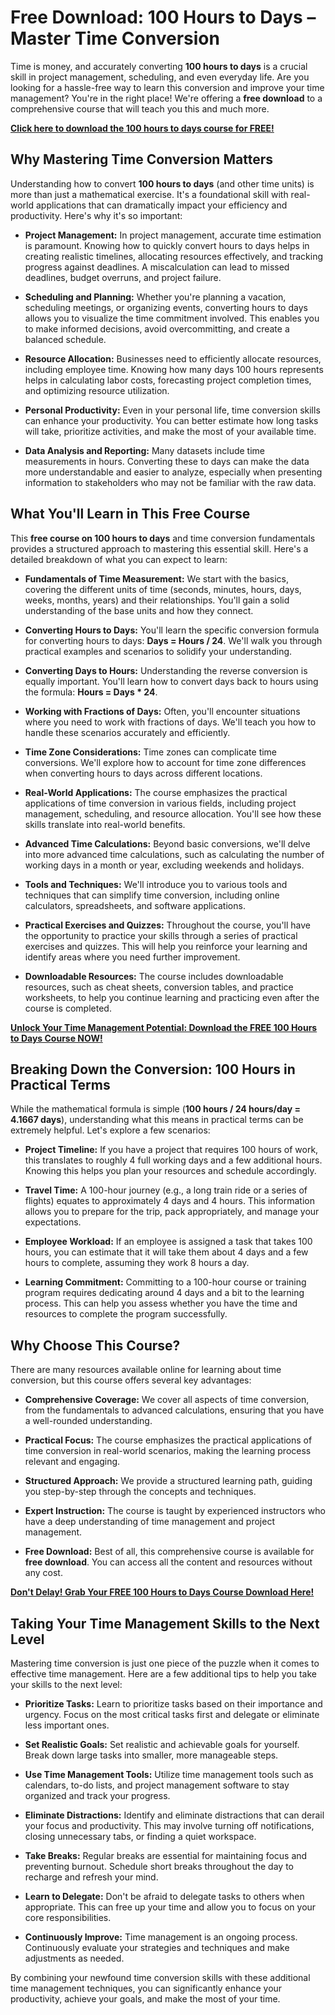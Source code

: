 # Free Download: 100 Hours to Days – Master Time Conversion

Time is money, and accurately converting **100 hours to days** is a crucial skill in project management, scheduling, and even everyday life. Are you looking for a hassle-free way to learn this conversion and improve your time management? You're in the right place! We're offering a **free download** to a comprehensive course that will teach you this and much more.

[**Click here to download the 100 hours to days course for FREE!**](https://udemywork.com/100hours-to-days)

## Why Mastering Time Conversion Matters

Understanding how to convert **100 hours to days** (and other time units) is more than just a mathematical exercise. It's a foundational skill with real-world applications that can dramatically impact your efficiency and productivity. Here's why it's so important:

*   **Project Management:** In project management, accurate time estimation is paramount. Knowing how to quickly convert hours to days helps in creating realistic timelines, allocating resources effectively, and tracking progress against deadlines. A miscalculation can lead to missed deadlines, budget overruns, and project failure.

*   **Scheduling and Planning:** Whether you're planning a vacation, scheduling meetings, or organizing events, converting hours to days allows you to visualize the time commitment involved. This enables you to make informed decisions, avoid overcommitting, and create a balanced schedule.

*   **Resource Allocation:** Businesses need to efficiently allocate resources, including employee time. Knowing how many days 100 hours represents helps in calculating labor costs, forecasting project completion times, and optimizing resource utilization.

*   **Personal Productivity:** Even in your personal life, time conversion skills can enhance your productivity. You can better estimate how long tasks will take, prioritize activities, and make the most of your available time.

*   **Data Analysis and Reporting:** Many datasets include time measurements in hours. Converting these to days can make the data more understandable and easier to analyze, especially when presenting information to stakeholders who may not be familiar with the raw data.

## What You'll Learn in This Free Course

This **free course on 100 hours to days** and time conversion fundamentals provides a structured approach to mastering this essential skill. Here's a detailed breakdown of what you can expect to learn:

*   **Fundamentals of Time Measurement:** We start with the basics, covering the different units of time (seconds, minutes, hours, days, weeks, months, years) and their relationships. You'll gain a solid understanding of the base units and how they connect.

*   **Converting Hours to Days:** You'll learn the specific conversion formula for converting hours to days: **Days = Hours / 24**. We'll walk you through practical examples and scenarios to solidify your understanding.

*   **Converting Days to Hours:** Understanding the reverse conversion is equally important. You'll learn how to convert days back to hours using the formula: **Hours = Days * 24**.

*   **Working with Fractions of Days:** Often, you'll encounter situations where you need to work with fractions of days. We'll teach you how to handle these scenarios accurately and efficiently.

*   **Time Zone Considerations:** Time zones can complicate time conversions. We'll explore how to account for time zone differences when converting hours to days across different locations.

*   **Real-World Applications:** The course emphasizes the practical applications of time conversion in various fields, including project management, scheduling, and resource allocation. You'll see how these skills translate into real-world benefits.

*   **Advanced Time Calculations:** Beyond basic conversions, we'll delve into more advanced time calculations, such as calculating the number of working days in a month or year, excluding weekends and holidays.

*   **Tools and Techniques:** We'll introduce you to various tools and techniques that can simplify time conversion, including online calculators, spreadsheets, and software applications.

*   **Practical Exercises and Quizzes:** Throughout the course, you'll have the opportunity to practice your skills through a series of practical exercises and quizzes. This will help you reinforce your learning and identify areas where you need further improvement.

*   **Downloadable Resources:** The course includes downloadable resources, such as cheat sheets, conversion tables, and practice worksheets, to help you continue learning and practicing even after the course is completed.

[**Unlock Your Time Management Potential: Download the FREE 100 Hours to Days Course NOW!**](https://udemywork.com/100hours-to-days)

## Breaking Down the Conversion: 100 Hours in Practical Terms

While the mathematical formula is simple (**100 hours / 24 hours/day = 4.1667 days**), understanding what this means in practical terms can be extremely helpful. Let's explore a few scenarios:

*   **Project Timeline:** If you have a project that requires 100 hours of work, this translates to roughly 4 full working days and a few additional hours. Knowing this helps you plan your resources and schedule accordingly.

*   **Travel Time:** A 100-hour journey (e.g., a long train ride or a series of flights) equates to approximately 4 days and 4 hours. This information allows you to prepare for the trip, pack appropriately, and manage your expectations.

*   **Employee Workload:** If an employee is assigned a task that takes 100 hours, you can estimate that it will take them about 4 days and a few hours to complete, assuming they work 8 hours a day.

*   **Learning Commitment:** Committing to a 100-hour course or training program requires dedicating around 4 days and a bit to the learning process. This can help you assess whether you have the time and resources to complete the program successfully.

## Why Choose This Course?

There are many resources available online for learning about time conversion, but this course offers several key advantages:

*   **Comprehensive Coverage:** We cover all aspects of time conversion, from the fundamentals to advanced calculations, ensuring that you have a well-rounded understanding.

*   **Practical Focus:** The course emphasizes the practical applications of time conversion in real-world scenarios, making the learning process relevant and engaging.

*   **Structured Approach:** We provide a structured learning path, guiding you step-by-step through the concepts and techniques.

*   **Expert Instruction:** The course is taught by experienced instructors who have a deep understanding of time management and project management.

*   **Free Download:** Best of all, this comprehensive course is available for **free download**. You can access all the content and resources without any cost.

[**Don't Delay! Grab Your FREE 100 Hours to Days Course Download Here!**](https://udemywork.com/100hours-to-days)

## Taking Your Time Management Skills to the Next Level

Mastering time conversion is just one piece of the puzzle when it comes to effective time management. Here are a few additional tips to help you take your skills to the next level:

*   **Prioritize Tasks:** Learn to prioritize tasks based on their importance and urgency. Focus on the most critical tasks first and delegate or eliminate less important ones.

*   **Set Realistic Goals:** Set realistic and achievable goals for yourself. Break down large tasks into smaller, more manageable steps.

*   **Use Time Management Tools:** Utilize time management tools such as calendars, to-do lists, and project management software to stay organized and track your progress.

*   **Eliminate Distractions:** Identify and eliminate distractions that can derail your focus and productivity. This may involve turning off notifications, closing unnecessary tabs, or finding a quiet workspace.

*   **Take Breaks:** Regular breaks are essential for maintaining focus and preventing burnout. Schedule short breaks throughout the day to recharge and refresh your mind.

*   **Learn to Delegate:** Don't be afraid to delegate tasks to others when appropriate. This can free up your time and allow you to focus on your core responsibilities.

*   **Continuously Improve:** Time management is an ongoing process. Continuously evaluate your strategies and techniques and make adjustments as needed.

By combining your newfound time conversion skills with these additional time management techniques, you can significantly enhance your productivity, achieve your goals, and make the most of your time.
